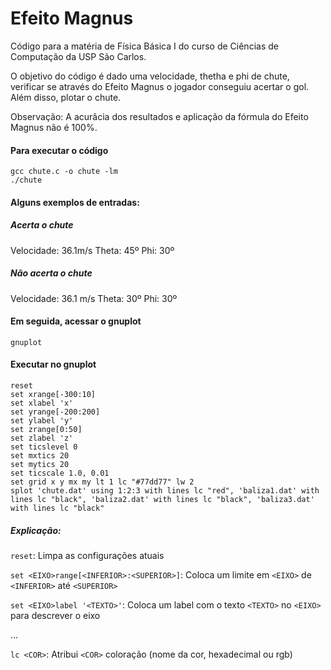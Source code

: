 # Efeito Magnus

Código para a matéria de Física Básica I do curso de Ciências de Computação da USP São Carlos. 

O objetivo do código é dado uma velocidade, thetha e phi de chute, verificar se através do Efeito Magnus o jogador conseguiu acertar o gol. Além disso, plotar o chute.

Observação: A acurâcia dos resultados e aplicação da fórmula do Efeito Magnus não é 100%.

#### Para executar o código
```
gcc chute.c -o chute -lm
./chute
```
#### Alguns exemplos de entradas:

##### Acerta o chute
Velocidade: 36.1m/s Theta: 45º Phi: 30º 

##### Não acerta o chute
Velocidade: 36.1 m/s Theta: 30º Phi: 30º

#### Em seguida, acessar o gnuplot
```
gnuplot
```
#### Executar no gnuplot
```
reset
set xrange[-300:10]
set xlabel 'x'
set yrange[-200:200]
set ylabel 'y'
set zrange[0:50]
set zlabel 'z'
set ticslevel 0
set mxtics 20           
set mytics 20           
set ticscale 1.0, 0.01  
set grid x y mx my lt 1 lc "#77dd77" lw 2
splot 'chute.dat' using 1:2:3 with lines lc "red", 'baliza1.dat' with lines lc "black", 'baliza2.dat' with lines lc "black", 'baliza3.dat' with lines lc "black"
```

##### Explicação: 

`reset`: Limpa as configurações atuais

`set <EIXO>range[<INFERIOR>:<SUPERIOR>]`: Coloca um limite em `<EIXO>` de `<INFERIOR>` até `<SUPERIOR>`

`set <EIXO>label '<TEXTO>'`: Coloca um label com o texto `<TEXTO>` no `<EIXO>` para descrever o eixo

...

`lc <COR>`: Atribui `<COR>` coloração (nome da cor, hexadecimal ou rgb)
